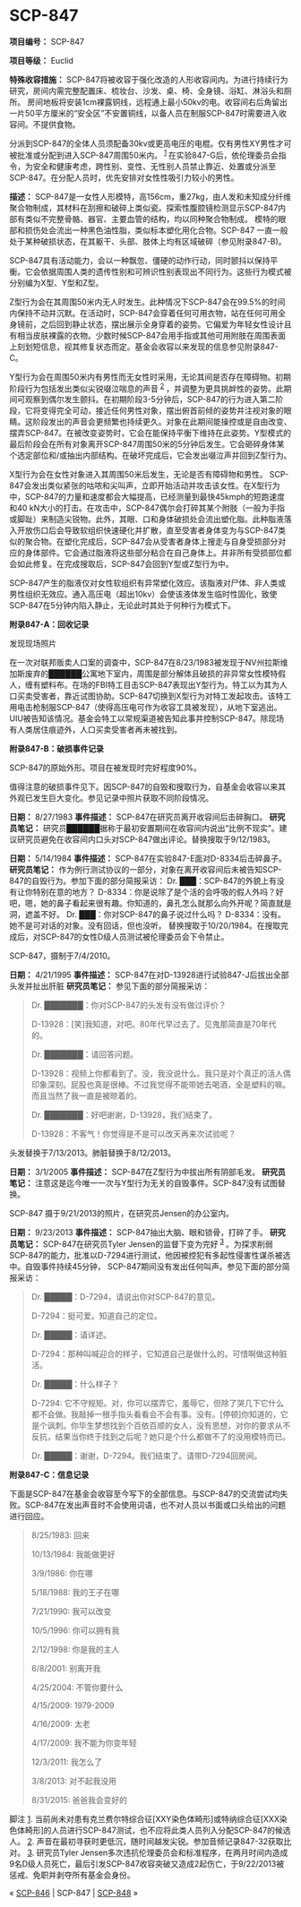 # SCP-847
                        


**项目编号：** SCP-847

**项目等级：** Euclid

**特殊收容措施：** SCP-847将被收容于强化改造的人形收容间内。为进行持续行为研究，房间内需完整配置床、梳妆台、沙发、桌、椅、全身镜、浴缸、淋浴头和厕所。 房间地板将安装1cm裸露铜线，远程通上最小50kv的电。收容间右后角留出一片50平方厘米的“安全区”不安置铜线，以备人员在制服SCP-847时需要进入收容间。不提供食物。

分派到SCP-847的全体人员须配备30kv或更高电压的电棍。仅有男性XY男性才可被批准或分配到进入SCP-847周围50米内。<sup class='footnoteref'>
 <a shape='rect' class='footnoteref' id='footnoteref-1' href='javascript:;' onclick='WIKIDOT.page.utils.scrollToReference(&apos;footnote-1&apos;)'>1</a>
</sup>在实验847-G后，依伦理委员会指令，为安全和健康考虑，跨性别、变性、无性别人员禁止靠近、处置或分派至SCP-847。在分配人员时，优先安排对女性性吸引力较小的男性。

**描述：** SCP-847是一女性人形模特，高156cm，重27kg，由人发和未知成分纤维聚合物制成，其材料在刮擦和破碎上类似瓷。探索性腹腔镜检测显示SCP-847内部有类似不完整骨骼、器官、主要血管的结构，均以同种聚合物制成。 模特的眼部和损伤处会流出一种黑色油性脂，类似标本塑化用化合物。SCP-847 一直一般处于某种破损状态，在其躯干、头部、肢体上均有区域破碎（参见附录847-B)。

SCP-847具有活动能力，会以一种飘忽、僵硬的动作行动，同时颤抖以保持平衡。它会依据周围人类的遗传性别和可辨识性别表现出不同行为。这些行为模式被分别编为X型、Y型和Z型。

Z型行为会在其周围50米内无人时发生。此种情况下SCP-847会在99.5%的时间内保持不动并沉默。在活动时，SCP-847会穿着任何可用衣物，站在任何可用全身镜前，之后回到静止状态，摆出展示全身穿着的姿势。它偏爱为年轻女性设计且有相当皮肤裸露的衣物。少数时候SCP-847会用手指或其他可用附肢在周围表面上刻划短信息，视其修复状态而定。基金会收容以来发现的信息参见附录847-C。

Y型行为会在周围50米内有男性而无女性时采用，无论其间是否存在障碍物。初期阶段行为包括发出类似尖锐啜泣喘息的声音<sup class='footnoteref'>
 <a shape='rect' class='footnoteref' id='footnoteref-2' href='javascript:;' onclick='WIKIDOT.page.utils.scrollToReference(&apos;footnote-2&apos;)'>2</a>
</sup>，并调整为更具挑衅性的姿势。此期间可观察到偶尔发生颤抖。在初期阶段3-5分钟后，SCP-847的行为进入第二阶段，它将变得完全可动，接近任何男性对象，摆出俯首前倾的姿势并注视对象的眼睛。这阶段发出的声音会更频繁也持续更久。对象在此期间能操控或是自由改变、摆弄SCP-847。在被改变姿势时，它会在能保持平衡下维持在此姿势。Y型模式的最后阶段会在所有对象离开SCP-847周围50米的5分钟后发生。它会砸碎身体某个选定部位和/或抽出内部结构。在破坏完成后，它会发出啜泣声并回到Z型行为。

X型行为会在女性对象进入其周围50米后发生，无论是否有障碍物和男性。 SCP-847会发出类似紧张的咕哝和尖叫声，立即开始活动并攻击该女性。在X型行为中，SCP-847的力量和速度都会大幅提高，已经测量到最快45kmph的短跑速度和40 kN大小的打击。在攻击中，SCP-847偶尔会打碎其某个附肢（一般为手指或脚趾）来制造尖锐物。此外，其眼、口和身体破损处会流出塑化脂。此种脂液落入开放伤口后会导致软组织快速硬化并扩散，直至受害者身体变为与SCP-847类似的聚合物。在塑化完成后，SCP-847会从受害者身体上搜走与自身受损部分对应的身体部件。它会通过脂液将这些部分粘合在自己身体上。并非所有受损部位都会如此修复。在完成搜取后，SCP-847会回到Y型或Z型行为中。

SCP-847产生的脂液仅对女性软组织有异常塑化效应。该脂液对尸体、非人类或男性组织无效应。通入高压电（超出10kv）会使该液体发生临时性固化，致使SCP-847在5分钟内陷入静止，无论此时其处于何种行为模式下。

**附录847-A：回收记录** 



发现现场照片



在一次对联邦贩卖人口案的调查中，SCP-847在8/23/1983被发现于NV州拉斯维加斯废弃的██████公寓地下室内，周围是部分解体且破损的非异常女性模特假人，缠有塑料布。在场的FBI特工目击SCP-847表现出Y型行为。特工以为其为人口买卖受害者，靠近试图协助。SCP-847切换到X型行为对特工发起攻击。该特工用电击枪制服SCP-847（使得高压电可作为收容工具被发现），从地下室逃出。UIU被告知该情况。基金会特工以常规渠道被告知此事并控制SCP-847。除现场有人类居住痕迹外，人口买卖受害者再未被找到。

**附录847-B：破损事件记录** 



SCP-847的原始外形。项目在被发现时完好程度90%。



值得注意的破损事件见下。因SCP-847的自毁和搜取行为，自基金会收容以来其外观已发生巨大变化。参见记录中照片获取不同阶段情况。

**日期：** 8/27/1983
**事件描述：** SCP-847在研究员离开收容间后击碎胸口。
**研究员笔记：** 研究员██████据称于最初安置期间在收容间内说出“比例不现实”。建议研究员避免在收容间内口头对SCP-847做出评论。替换搜取于9/12/1983。

**日期：** 5/14/1984
**事件描述：** SCP-847在实验847-E面对D-8334后击碎鼻子。
**研究员笔记：** 作为例行测试协议的一部分，对象在离开收容间后未被告知SCP-847的自毁行为。参加下面的部分简报采访：
Dr. ███：SCP-847的外貌上有没有让你特别在意的地方？
D-8334：你是说除了是个活的会呼吸的假人外吗？好吧，嗯，她的鼻子看起来很有趣。你知道的，鼻孔怎么就那么向外开呢？简直就是洞，遮盖不好。
Dr. ███：你对SCP-847的鼻子说过什么吗？
D-8334：没有。她不是可对话的对象。没有回话，但也没听。
替换搜取于10/20/1984。在搜取完成后，对SCP-847的女性D级人员测试被伦理委员会下令禁止。



SCP-847，摄制于7/4/2010。



**日期：** 4/21/1995
**事件描述：** SCP-847在对D-13928进行试验847-J后拔出全部头发并扯出肝脏
**研究员笔记：** 参见下面的部分简报采访：


> Dr. ███████：你对SCP-847的头发有没有做过评价？
> 
> D-13928：[笑]我知道，对吧。80年代早过去了。见鬼那简直是70年代的。
> 
> Dr. ███████：请回答问题。
> 
> D-13928：视频上你都看到了。没，我没说什么。我只是对个真正的活人偶印象深刻。屁股也真是很棒。不过我觉得不能带她去喝酒，全是塑料的嘛。而且当然了我一直是被晾着的。
> 
> Dr. ███████：好吧谢谢，D-13928，我们结束了。
> 
> D-13928：不客气！你觉得是不是可以改天再来次试验呢？
> 

头发替换于7/13/2013。肺脏替换于8/12/2013。

**日期：** 3/1/2005
**事件描述：** SCP-847在Z型行为中拔出所有阴部毛发。
**研究员笔记：** 注意这是迄今唯一一次与Y型行为无关的自毁事件。SCP-847没有试图替换。



SCP-847 摄于9/21/2013的照片，在研究员Jensen的办公室内。



**日期：** 9/23/2013
**事件描述：** SCP-847抽出大脑、眼和锁骨，打碎了手。
**研究员笔记：** SCP-847在研究员Tyler Jensen的监督下变为完好<sup class='footnoteref'>
 <a shape='rect' class='footnoteref' id='footnoteref-3' href='javascript:;' onclick='WIKIDOT.page.utils.scrollToReference(&apos;footnote-3&apos;)'>3</a>
</sup>。为探求削弱SCP-847的能力，批准以D-7294进行测试，他因被控犯有多起性侵害性谋杀被选中。自毁事件持续45分钟， SCP-847期间没有发出任何叫声。参见下面的部分简报采访：


> Dr. █████：D-7294，请说出你对SCP-847的意见。
> 
> D-7294：挺可爱。知道自己的定位。
> 
> Dr. █████：请详述。
> 
> D-7294：那种叫喊迎合的样子，它知道自己是做什么的。可惜啊做这种脏活。
> 
> Dr. █████：什么样子？
> 
> D-7294: 它不守规矩。对，你可以摆弄它，羞辱它，但除了哭几下它什么都不会做。我敲掉一根手指头看看会不会有事。没有。[停顿]你知道的，它是个讽刺。你毕生梦想找到个百依百顺的女人，没有思想，对你的要求从不反抗，结果当你终于找到之后呢？她只是个什么都做不了的没用模特而已。
> 
> Dr. █████：谢谢，D-7294。我们结束了。请带D-7294回房间。
> 

**附录847-C：信息记录** 

下面是SCP-847在基金会收容至今写下的全部信息。与SCP-847的交流尝试均失败。SCP-847在发出声音时不会使用词语，也不对人员以书面或口头给出的问题进行回应。


> 8/25/1983: 回来
> 
> 10/13/1984: 我能做更好
> 
> 3/9/1986: 你在哪
> 
> 5/18/1988: 我的王子在哪
> 
> 7/21/1990: 我可以改变
> 
> 10/5/1996: 你可以拥有我
> 
> 2/12/1998: 你是我的主人
> 
> 6/8/2001: 别离开我
> 
> 4/25/2004: 不管你要什么
> 
> 4/15/2009: 1979-2009
> 
> 4/16/2009: 太老
> 
> 4/17/2009: 我不能为你变年轻
> 
> 12/3/2011: 我怎么了
> 
> 3/8/2013: 对不起我没用
> 
> 8/31/2015: 爸爸我会变好的
> 


脚注
<a shape='rect' href='javascript:;' onclick='WIKIDOT.page.utils.scrollToReference(&apos;footnoteref-1&apos;)'>1</a>. 当前尚未对患有克兰费尔特综合征[XXY染色体畸形]或特纳综合征[XXX染色体畸形]的人员进行SCP-847测试，也不应将此类人员列入分配SCP-847的候选人。
<a shape='rect' href='javascript:;' onclick='WIKIDOT.page.utils.scrollToReference(&apos;footnoteref-2&apos;)'>2</a>. 声音在最初寻获时更低沉，随时间越发尖锐。参加音频记录847-32获取比对。
<a shape='rect' href='javascript:;' onclick='WIKIDOT.page.utils.scrollToReference(&apos;footnoteref-3&apos;)'>3</a>. 研究员Tyler Jensen多次违抗伦理委员会和标准程序，在两月时间内造成9名D级人员死亡，最后引发SCP-847收容突破又造成2起伤亡，于9/22/2013被惩戒、免职并剥夺所有基金会身份。



« [SCP-846](/scp-846) | SCP-847 | [SCP-848](/scp-848) »





                    